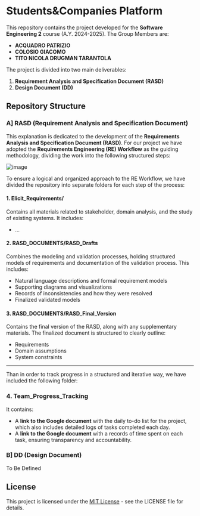 # Students&Companies Platform 
This repository contains the project developed for the **Software Engineering 2** course (A.Y. 2024-2025). The Group Members are: 
- **ACQUADRO PATRIZIO**
- **COLOSIO GIACOMO**
- **TITO NICOLA DRUGMAN TARANTOLA**


The project is divided into two main deliverables:
1. **Requirement Analysis and Specification Document (RASD)**
2. **Design Document (DD)**

## Repository Structure
### A] RASD (Requirement Analysis and Specification Document)
This explanation is dedicated to the development of the **Requirements Analysis and Specification Document (RASD)**. For our project we have adopted the **Requirements Engineering (RE) Workflow** as the guiding methodology, dividing the work into the following structured steps:

![image](https://github.com/user-attachments/assets/8d2f66a8-9068-42cb-84a3-c8d3ead98629)

To ensure a logical and organized approach to the RE Workflow, we have divided the repository into separate folders for each step of the process:

#### **1. Elicit_Requirements/**
Contains all materials related to stakeholder, domain analysis, and the study of existing systems. It includes:
- ...

#### **2.  RASD_DOCUMENTS/RASD_Drafts**
Combines the modeling and validation processes, holding structured models of requirements and documentation of the validation process. This includes:
- Natural language descriptions and formal requirement models
- Supporting diagrams and visualizations
- Records of inconsistencies and how they were resolved
- Finalized validated models

#### **3. RASD_DOCUMENTS/RASD_Final_Version**
Contains the final version of the RASD, along with any supplementary materials. The finalized document is structured to clearly outline:
- Requirements
- Domain assumptions
- System constraints
---
Than in order to track progress in a structured and iterative way, we have included the following folder: 
### **4. Team_Progress_Tracking**
It contains:
- A **link to the Google document** with the daily to-do list for the project, which also includes detailed logs of tasks completed each day.
- A **link to the Google document** with a records of time spent on each task, ensuring transparency and accountability.





### B] DD (Design Document)
To Be Defined





## License

This project is licensed under the [MIT License](LICENSE) - see the LICENSE file for details.
